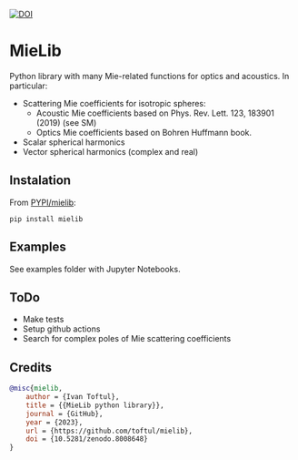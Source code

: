 [![DOI](https://zenodo.org/badge/567526673.svg)](https://zenodo.org/badge/latestdoi/567526673)

# MieLib

Python library with many Mie-related functions for optics and acoustics. In particular:
- Scattering Mie coefficients for isotropic spheres:
    -  Acoustic Mie coefficients based on Phys. Rev. Lett. 123, 183901 (2019) (see SM)
    - Optics Mie coefficients based on Bohren Huffmann book.
- Scalar spherical harmonics
- Vector spherical harmonics (complex and real)

## Instalation

From [PYPI/mielib](https://pypi.org/project/mielib/):
```
pip install mielib
```

## Examples

See examples folder with Jupyter Notebooks.

## ToDo

* Make tests
* Setup github actions
* Search for complex poles of Mie scattering coefficients

## Credits

```bibtex
@misc{mielib,
	author = {Ivan Toftul},
	title = {{MieLib python library}},
	journal = {GitHub},
	year = {2023},
	url = {https://github.com/toftul/mielib},
	doi = {10.5281/zenodo.8008648}
}
```


